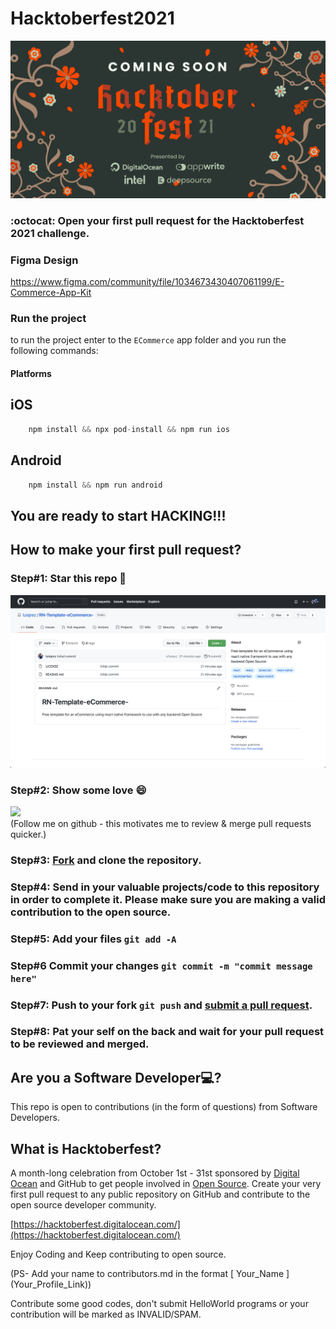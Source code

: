 # Hacktoberfest2021

![HTF2021](./hacktober.png)

### :octocat: Open your first pull request for the Hacktoberfest 2021 challenge.

### Figma Design

https://www.figma.com/community/file/1034673430407061199/E-Commerce-App-Kit

### Run the project

to run the project enter to the `ECommerce` app folder and you run the following commands:

#### Platforms

## iOS

```javascript
    npm install && npx pod-install && npm run ios
```

## Android

```javascript
    npm install && npm run android
```

## You are ready to start HACKING!!!

## How to make your first pull request?

### Step#1: Star this repo 🌟

![starRepo](./star.png)

### Step#2: Show some love 😄

<a href="https://github.com/luisjrez" aria-label="Follow @luisjrez on GitHub"><img  src="https://img.shields.io/badge/Follow👉-@luisjrez-blue?style=for-the-badge"  />
</a>
<br>
(Follow me on github - this motivates me to review & merge pull requests quicker.)

### Step#3: [Fork](https://github.com/luisjrez/RN-Template-eCommerce-/fork) and clone the repository.

### Step#4: Send in your valuable projects/code to this repository in order to complete it. Please make sure you are making a valid contribution to the open source.

### Step#5: Add your files `git add -A`

### Step#6 Commit your changes `git commit -m "commit message here"`

### Step#7: Push to your fork `git push` and [submit a pull request](https://github.com/luisjrez/RN-Template-eCommerce-/compare).

### Step#8: Pat your self on the back and wait for your pull request to be reviewed and merged.

## Are you a Software Developer💻?

This repo is open to contributions (in the form of questions) from Software Developers.

## What is Hacktoberfest?

A month-long celebration from October 1st - 31st sponsored by [Digital Ocean](https://hacktoberfest.digitalocean.com/) and GitHub to get people involved in [Open Source](https://github.com/open-source). Create your very first pull request to any public repository on GitHub and contribute to the open source developer community.

[https://hacktoberfest.digitalocean.com/](https://hacktoberfest.digitalocean.com/)

Enjoy Coding and Keep contributing to open source.

(PS- Add your name to contributors.md in the format [ Your_Name ] (Your_Profile_Link))

Contribute some good codes, don't submit HelloWorld programs or your contribution will be marked as INVALID/SPAM.
